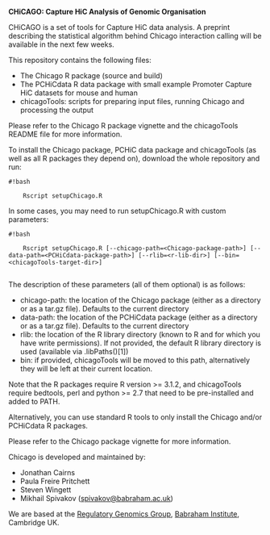 **CHiCAGO: Capture HiC Analysis of Genomic Organisation** 

CHiCAGO is a set of tools for Capture HiC data analysis. A preprint describing the statistical algorithm behind Chicago interaction calling will be available in the next few weeks. 

This repository contains the following files:

- The Chicago R package (source and build)  
- The PCHiCdata R data package with small example Promoter Capture HiC datasets for mouse and human  
- chicagoTools: scripts for preparing input files, running Chicago and processing the output  

Please refer to the Chicago R package vignette and the chicagoTools README file for more information.

To install the Chicago package, PCHiC data package and chicagoTools (as well as all R packages they depend on), download the whole repository and run:

```
#!bash

    Rscript setupChicago.R

```

In some cases, you may need to run setupChicago.R with custom parameters:

```
#!bash

    Rscript setupChicago.R [--chicago-path=<Chicago-package-path>] [--data-path=<PCHiCdata-package-path>] [--rlib=<r-lib-dir>] [--bin=<chicagoTools-target-dir>]
    
```

The description of these parameters (all of them optional) is as follows:

 - chicago-path: the location of the Chicago package (either as a directory or as a tar.gz file). Defaults to the current directory
 - data-path: the location of the PCHiCdata package (either as a directory or as a tar.gz file). Defaults to the current directory
 - rlib: the location of the R library directory (known to R and for which you have write permissions). If not provided, the default R library directory is used (available via .libPaths()[1])
 - bin: if provided, chicagoTools will be moved to this path, alternatively they will be left at their current location. 

Note that the R packages require R version >= 3.1.2, and chicagoTools require bedtools, perl and python >= 2.7 that need to be pre-installed and added to PATH.

Alternatively, you can use standard R tools to only install the Chicago and/or PCHiCdata R packages. 

Please refer to the Chicago package vignette for more information. 

Chicago is developed and maintained by:

- Jonathan Cairns 
- Paula Freire Pritchett
- Steven Wingett
- Mikhail Spivakov ([spivakov@babraham.ac.uk](mailto:spivakov@babraham.ac.uk))

We are based at the [Regulatory Genomics Group](http://www.regulatorygenomicsgroup.org), [Babraham Institute](http://www.babraham.ac.uk), Cambridge UK.